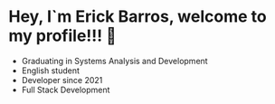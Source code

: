 # Hey, I`m Erick Barros, welcome to my profile!!! 🤘

- Graduating in Systems Analysis and Development
- English student
- Developer since 2021
- Full Stack Development
